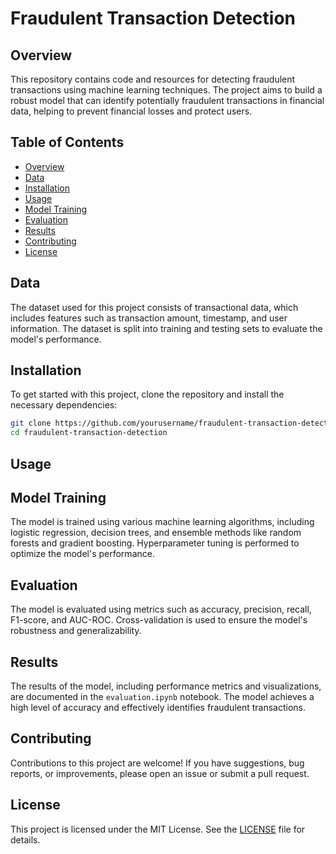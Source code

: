 # Fraudulent Transaction Detection

## Overview

This repository contains code and resources for detecting fraudulent transactions using machine learning techniques. The project aims to build a robust model that can identify potentially fraudulent transactions in financial data, helping to prevent financial losses and protect users.

## Table of Contents

- [Overview](#overview)
- [Data](#data)
- [Installation](#installation)
- [Usage](#usage)
- [Model Training](#model-training)
- [Evaluation](#evaluation)
- [Results](#results)
- [Contributing](#contributing)
- [License](#license)



## Data

The dataset used for this project consists of transactional data, which includes features such as transaction amount, timestamp, and user information. The dataset is split into training and testing sets to evaluate the model's performance.

## Installation

To get started with this project, clone the repository and install the necessary dependencies:

```bash
git clone https://github.com/yourusername/fraudulent-transaction-detection.git
cd fraudulent-transaction-detection
```

## Usage


## Model Training

The model is trained using various machine learning algorithms, including logistic regression, decision trees, and ensemble methods like random forests and gradient boosting. Hyperparameter tuning is performed to optimize the model's performance.

## Evaluation

The model is evaluated using metrics such as accuracy, precision, recall, F1-score, and AUC-ROC. Cross-validation is used to ensure the model's robustness and generalizability.

## Results

The results of the model, including performance metrics and visualizations, are documented in the `evaluation.ipynb` notebook. The model achieves a high level of accuracy and effectively identifies fraudulent transactions.

## Contributing

Contributions to this project are welcome! If you have suggestions, bug reports, or improvements, please open an issue or submit a pull request.

## License

This project is licensed under the MIT License. See the [LICENSE](LICENSE) file for details.
